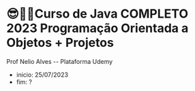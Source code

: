 # 😎🐱‍👤Curso de Java COMPLETO 2023 Programação Orientada a Objetos + Projetos

 Prof Nelio Alves -- Plataforma Udemy
 - inicio: 25/07/2023
 - fim: ?
